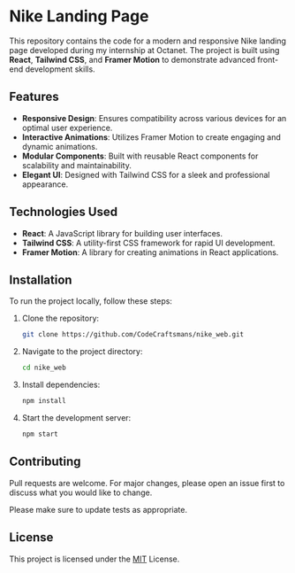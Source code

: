 # Nike Landing Page

This repository contains the code for a modern and responsive Nike landing page developed during my internship at Octanet. The project is built using **React**, **Tailwind CSS**, and **Framer Motion** to demonstrate advanced front-end development skills.

## Features

- **Responsive Design**: Ensures compatibility across various devices for an optimal user experience.
- **Interactive Animations**: Utilizes Framer Motion to create engaging and dynamic animations.
- **Modular Components**: Built with reusable React components for scalability and maintainability.
- **Elegant UI**: Designed with Tailwind CSS for a sleek and professional appearance.

## Technologies Used

- **React**: A JavaScript library for building user interfaces.
- **Tailwind CSS**: A utility-first CSS framework for rapid UI development.
- **Framer Motion**: A library for creating animations in React applications.

## Installation

To run the project locally, follow these steps:

1. Clone the repository:

    ```bash
    git clone https://github.com/CodeCraftsmans/nike_web.git
    ```

2. Navigate to the project directory:

    ```bash
    cd nike_web
    ```

3. Install dependencies:

    ```bash
    npm install
    ```

4. Start the development server:

    ```bash
    npm start
    ```

## Contributing

Pull requests are welcome. For major changes, please open an issue first to discuss what you would like to change.

Please make sure to update tests as appropriate.

## License

This project is licensed under the [MIT](https://choosealicense.com/licenses/mit/) License.
